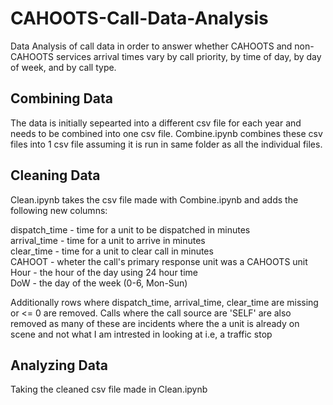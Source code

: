 # CAHOOTS-Call-Data-Analysis
Data Analysis of call data in order to answer whether CAHOOTS and non-CAHOOTS services arrival times vary by call priority, by time of day, by day of week, and by call type. 
## Combining Data
The data is initially sepearted into a different csv file for each year and needs to be combined into one csv file. Combine.ipynb combines these csv files into 1 csv file assuming it is run in same folder as all the individual files.
## Cleaning Data
Clean.ipynb takes the csv file made with Combine.ipynb and adds the following new columns:

dispatch_time - time for a unit to be dispatched in minutes  
arrival_time - time for a unit to arrive in minutes  
clear_time - time for a unit to clear call in minutes  
CAHOOT - wheter the call's primary response unit was a CAHOOTS unit  
Hour - the hour of the day using 24 hour time  
DoW - the day of the week (0-6, Mon-Sun)  

Additionally rows where dispatch_time, arrival_time, clear_time are missing or <= 0 are removed.
Calls where the call source are 'SELF' are also removed as many of these are incidents where the a unit is already on scene and not what I am intrested in looking at i.e, a traffic stop

## Analyzing Data
Taking the cleaned csv file made in Clean.ipynb
